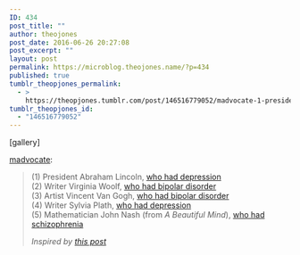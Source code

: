 ```yaml
---
ID: 434
post_title: ""
author: theojones
post_date: 2016-06-26 20:27:08
post_excerpt: ""
layout: post
permalink: https://microblog.theojones.name/?p=434
published: true
tumblr_theopjones_permalink:
  - >
    https://theopjones.tumblr.com/post/146516779052/madvocate-1-president-abraham-lincoln-who
tumblr_theopjones_id:
  - "146516779052"
---
```

[gallery]
<p><a class="tumblr_blog" href="http://madvocate.tumblr.com/post/65093301504">madvocate</a>:</p>
<blockquote>
<p>(1) President Abraham Lincoln, <a href="http://www.nami.org/Template.cfm?Section=Helpline1&amp;template=/ContentManagement/ContentDisplay.cfm&amp;ContentID=4858">who had depression</a><br />(2) Writer Virginia Woolf, <a href="http://www.nami.org/Template.cfm?Section=Helpline1&amp;template=/ContentManagement/ContentDisplay.cfm&amp;ContentID=4858">who had bipolar disorder</a><br />(3) Artist Vincent Van Gogh, <a href="http://www.nami.org/Template.cfm?Section=Helpline1&amp;template=/ContentManagement/ContentDisplay.cfm&amp;ContentID=4858">who had bipolar disorder</a><br />(4) Writer Sylvia Plath, <a href="http://www.nami.org/Template.cfm?Section=Helpline1&amp;template=/ContentManagement/ContentDisplay.cfm&amp;ContentID=4858">who had depression</a><br />(5) Mathematician John Nash (from <i>A Beautiful Mind</i>), <a href="http://www.pbs.org/wgbh/amex/nash/peopleevents/p_jnash.html">who had schizophrenia</a></p>
<p><i>Inspired by <a href="http://alexithymia-daily.tumblr.com/post/64401578119/ad-shows-the-worlds-popular-opinions-of-women">this post</a></i></p>
</blockquote>
